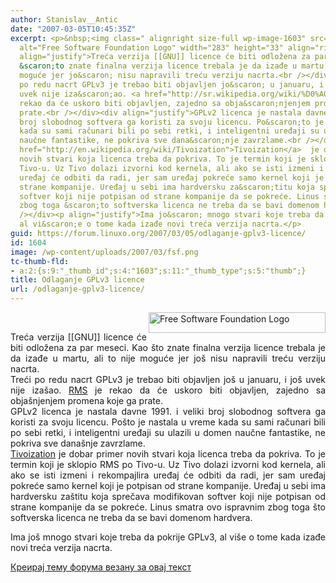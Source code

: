 ```yaml
---
author: Stanislav__Antic
date: "2007-03-05T10:45:35Z"
excerpt: <p>&nbsp;<img class=" alignright size-full wp-image-1603" src="https://linuxo.org/wp-content/uploads/2007/03/fsf.png"
  alt="Free Software Foundation Logo" width="283" height="33" align="right" /></p><div
  align="justify">Treća verzija [[GNU]] licence će biti odložena za par meseci. Kao
  &scaron;to znate finalna verzija licence trebala je da izađe u martu, ali to nije
  moguće jer jo&scaron; nisu napravili treću verziju nacrta.<br /></div><div align="justify">Treći
  po redu nacrt GPLv3 je trebao biti objavljen jo&scaron; u januaru, i jo&scaron;
  uvek nije iza&scaron;ao. <a href="http://sr.wikipedia.org/wiki/%D0%A0%D0%B8%D1%87%D0%B0%D1%80%D0%B4_%D0%A1%D1%82%D0%B0%D0%BB%D0%BC%D0%B0%D0%BD">RMS</a>  je
  rekao da će uskoro biti objavljen, zajedno sa obja&scaron;njenjem promena koje ga
  prate.<br /></div><div align="justify">GPLv2 licenca je nastala davne 1991. i veliki
  broj slobodnog softvera ga koristi za svoju licencu. Po&scaron;to je nastala u vreme
  kada su sami računari bili po sebi retki, i inteligentni uređaji su ulazili u domen
  naučne fantastike, ne pokriva sve dana&scaron;nje zavrzlame.<br /></div><div align="justify"><a
  href="http://en.wikipedia.org/wiki/Tivoization">Tivoization</a>  je dobar primer
  novih stvari koja licenca treba da pokriva. To je termin koji je sklopio RMS po
  Tivo-u. Uz Tivo dolazi izvorni kod kernela, ali ako se isti izmeni i rekompajlira
  uređaj će odbiti da radi, jer sam uređaj pokreće samo kernel koji je potpisan od
  strane kompanije. Uređaj u sebi ima hardversku za&scaron;titu koja sprečava modifikovan
  softver koji nije potpisan od strane kompanije da se pokreće. Linus smatra ovo ispravnim
  zbog toga &scaron;to softverska licenca ne treba da se bavi domenom hardvera.<br
  /></div><p align="justify">Ima jo&scaron; mnogo stvari koje treba da pokrije GPLv3,
  al vi&scaron;e o tome kada izađe novi treća verzija nacrta.</p>
guid: https://forum.linuxo.org/2007/03/05/odlaganje-gplv3-licence/
id: 1604
image: /wp-content/uploads/2007/03/fsf.png
tc-thumb-fld:
- a:2:{s:9:"_thumb_id";s:4:"1603";s:11:"_thumb_type";s:5:"thumb";}
title: Odlaganje GPLv3 licence
url: /odlaganje-gplv3-licence/
---
```

&nbsp;<img class=" alignright size-full wp-image-1603" src="https://linuxo.org/wp-content/uploads/2007/03/fsf.png" alt="Free Software Foundation Logo" width="283" height="33" align="right" srcset="https://linuxo.org/wp-content/uploads/2007/03/fsf.png 360w, https://linuxo.org/wp-content/uploads/2007/03/fsf-300x35.png 300w" sizes="(max-width: 283px) 100vw, 283px" />

<div align="justify">
  Treća verzija [[GNU]] licence će biti odložena za par meseci. Kao &scaron;to znate finalna verzija licence trebala je da izađe u martu, ali to nije moguće jer jo&scaron; nisu napravili treću verziju nacrta.
</div>

<div align="justify">
  Treći po redu nacrt GPLv3 je trebao biti objavljen jo&scaron; u januaru, i jo&scaron; uvek nije iza&scaron;ao. <a href="http://sr.wikipedia.org/wiki/%D0%A0%D0%B8%D1%87%D0%B0%D1%80%D0%B4_%D0%A1%D1%82%D0%B0%D0%BB%D0%BC%D0%B0%D0%BD">RMS</a> je rekao da će uskoro biti objavljen, zajedno sa obja&scaron;njenjem promena koje ga prate.
</div>

<div align="justify">
  GPLv2 licenca je nastala davne 1991. i veliki broj slobodnog softvera ga koristi za svoju licencu. Po&scaron;to je nastala u vreme kada su sami računari bili po sebi retki, i inteligentni uređaji su ulazili u domen naučne fantastike, ne pokriva sve dana&scaron;nje zavrzlame.
</div>

<div align="justify">
  <a href="http://en.wikipedia.org/wiki/Tivoization">Tivoization</a> je dobar primer novih stvari koja licenca treba da pokriva. To je termin koji je sklopio RMS po Tivo-u. Uz Tivo dolazi izvorni kod kernela, ali ako se isti izmeni i rekompajlira uređaj će odbiti da radi, jer sam uređaj pokreće samo kernel koji je potpisan od strane kompanije. Uređaj u sebi ima hardversku za&scaron;titu koja sprečava modifikovan softver koji nije potpisan od strane kompanije da se pokreće. Linus smatra ovo ispravnim zbog toga &scaron;to softverska licenca ne treba da se bavi domenom hardvera.
</div>

<p align="justify">
  Ima jo&scaron; mnogo stvari koje treba da pokrije GPLv3, al vi&scaron;e o tome kada izađe novi treća verzija nacrta.
</p>

<!--break-->

[Креирај тему форума везану за овај текст](https://linuxo.org/nova-tema-na-forumu/?se_pid=1604)